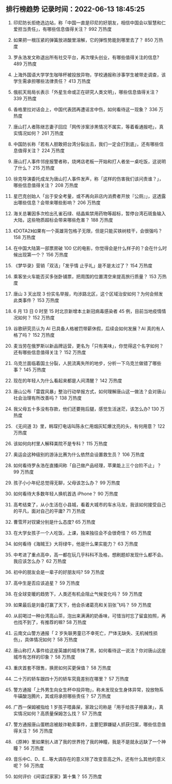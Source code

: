 
## 排行榜趋势 记录时间：2022-06-13 18:45:25
  
  1. 印尼防长拒绝选边站，称「中国一直是印尼的好朋友，相信中国会以智慧和仁爱担当责任」，有哪些信息值得关注？ 992 万热度
    
  2. 如果把一根压紧的弹簧放进酸里溶解，它的弹性势能到哪里去了？ 850 万热度
    
  3. 罗永浩发文称退出所有社交平台，再次埋头创业，有哪些值得关注的信息? 489 万热度
    
  4. 上海外国语大学学生咖啡杯被投放异物，学校通报称涉事学生被带走调查，该学生需承担哪些法律责任？ 413 万热度
    
  5. 俄航天局局长表示「外星生命或正在研究人类文明」，哪些信息值得关注？ 339 万热度
    
  6. 香格里拉对话会上，中国代表团再遭谣言中伤，如何看待这一现象？ 336 万热度
    
  7. 唐山打人者陈继志妻子回应「网传涉案涉黑情况不属实，等着看通报吧」，真实情况如何？ 261 万热度
    
  8. 中国防长称「若有人胆敢把台湾分裂出去，我们一定会打到底」，还有哪些信息值得关注？ 224 万热度
    
  9. 唐山打人事件邻座报警者称，烧烤店老板一开始和打人者坐一桌吃饭，这说明了什么？ 215 万热度
    
  10. 徐克导演委托成龙为唐山打人事件发声，称「这样的伤害我们该问责谁？」，哪些信息值得关注？ 208 万热度
    
  11. 星巴克创始人「出于安全考量，或不再向非店内消费者开放『公厕』」，这透露出哪些信息？会带来哪些影响？ 206 万热度
    
  12. 海关总署因多次检出孔雀石绿、结晶紫禁用药物等超标，暂停台湾石斑鱼输入大陆，这些物质超标会带来哪些危害？ 188 万热度
    
  13. 《DOTA2》如果有一个英雄背包格子无限，但是只能买铁树枝干，会很强吗？ 158 万热度
    
  14. 在中国大陆第一部票房破 100 亿的电影，你觉得会是什么样子的？会在什么时候出现第一个？ 156 万热度
    
  15. 《梦华录》营销「双洁」「发乎情 止乎礼」是不是太过了？ 154 万热度
    
  16. 乘客坐火车能否买多张卧铺票，把周围的位置清空来提高旅行质量？ 153 万热度
    
  17. 唐山 3 天出现 3 份实名举报，均涉路北区，这个区域治安如何？为何会频发此类事件？ 153 万热度
    
  18. 6 月 13 日 0 时至 15 时北京新增本土新冠病毒感染者 45 例，目前当地疫情情况如何？ 152 万热度
    
  19. 谷歌研究员认为 AI 已具备人格被罚带薪休假，后续会如何发展？AI 真的有人格了吗？ 152 万热度
    
  20. 麦当劳在俄罗斯以新品牌运营，更名为「只有美味」，你觉得这个名字如何？还有哪些信息值得关注？ 152 万热度
    
  21. 乌克兰面临着国土分裂，人民流离失所的地步，分析一下乌克兰做错了哪些事？ 145 万热度
    
  22. 现在的年轻人为什么看起来都是人间清醒？ 142 万热度
    
  23. 唐山公布「雷霆风暴」整治行动举报方式，如何理解唐山这一做法？会对唐山社会治理有所改善吗？ 138 万热度
    
  24. 我父母五十多没有存款，他们还要拖后腿，感觉生活迷茫，该怎么办? 130 万热度
    
  25. 《无间道 3》里，韩琛打电话叫陈永仁用烟灰缸爆沈亮的头，有何用意？ 122 万热度
    
  26. 该如何向村里人解释美院不是专科？ 115 万热度
    
  27. 奥运会这种级别的游泳比赛为什么依然会设置救生员？ 106 万热度
    
  28. 如何看待罗永浩在直播间称「自己做产品经理，苹果能上三个台阶不止」？ 99 万热度
    
  29. 孩子小小年纪总觉得无聊，父母该怎么办？ 99 万热度
    
  30. 如何看待大多数年轻人换机首选 iPhone？ 90 万热度
    
  31. 高考结束了，从小生活在小县城，看着大城市的车水马龙，我该如何接受自己的平凡，面对自己的平庸? 71 万热度
    
  32. 曹雪芹对钗黛分别是什么态度? 65 万热度
    
  33. 在大学女孩子一个人吃饭，上课，独来独往会不会很奇怪？ 65 万热度
    
  34. 如何看待《海贼王》大将绿牛，他是什么果实能力？ 63 万热度
    
  35. 中考进了重点高中，高一都在玩几乎科科不及格，想刷题却发现什么都不会。我应该怎么办？ 62 万热度
    
  36. 初中的朋友会是一辈子的好朋友吗? 59 万热度
    
  37. 高中生是否应该追星？ 59 万热度
    
  38. 在全球变暖的趋势下，人类还有机会阻止气候变化吗？ 59 万热度
    
  39. 如果最后是刘备打赢了天下，他会杀诸葛亮和关羽张飞吗？ 59 万热度
    
  40. 从前喝过一种台湾高山茶，泡出来满满的奶香味，可惜当时忘了留盒拍照，再也找不到了，有推荐的嘛? 58 万热度
    
  41. 云南文山警方通报「 2 岁失联男童已不幸死亡，尸体无缺失、无机械性损伤」，具体情况如何？ 58 万热度
    
  42. 唐山称打人事件给这座英雄的城市抹了黑，如何看待这一说法？你对唐山这座城市有怎样的印象？ 58 万热度
    
  43. 重庆首套不限售，换房如何买更保值？ 58 万热度
    
  44. 二十万的轿车跟四十万的轿车究竟差别在哪里？ 57 万热度
    
  45. 警方通报「上外男生向女生杯中投异物」，称未发现女生身体异常，投放物系牛磺酸泡腾片，其或将承担哪些责任？ 57 万热度
    
  46. 广西一保姆被指给 1 岁孩子喂鼻屎，家政公司称是「用手给孩子擦鼻涕」，真实情况如何？高质量保姆怎么找？ 57 万热度
    
  47. 警方通报唐山蛋糕店被敲诈勒索事件，主要犯罪嫌疑人抓获归案，哪些信息值得关注？ 56 万热度
    
  48. 《原神》里如果别人进了我的世界抢了我的神瞳，我是不是就永远缺了一个神瞳？ 56 万热度
    
  49. 音乐中C、D、E...等大调存在的意义除了改变音高之外，还有什么其他的意义呢？ 56 万热度
    
  50. 如何评价《间谍过家家》第十集？ 55 万热度
    